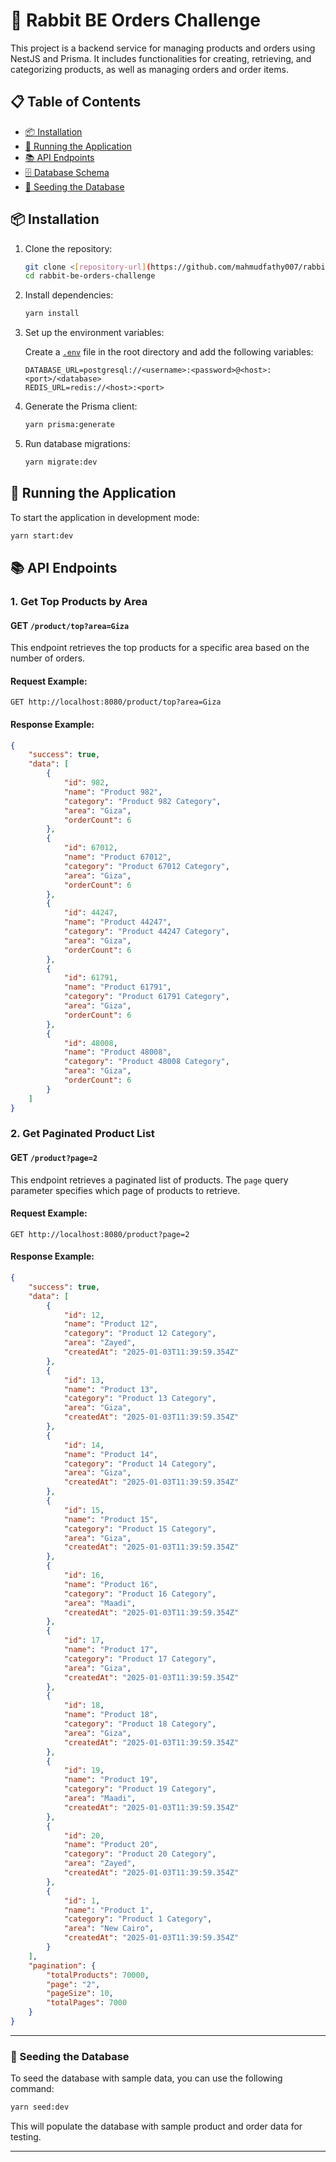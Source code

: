 

# 🐰 Rabbit BE Orders Challenge

This project is a backend service for managing products and orders using NestJS and Prisma. It includes functionalities for creating, retrieving, and categorizing products, as well as managing orders and order items.

## 📋 Table of Contents

- [📦 Installation](#installation)
- [🚀 Running the Application](#running-the-application)
- [📚 API Endpoints](#api-endpoints)
- [🗄️ Database Schema](#database-schema)
- [🌱 Seeding the Database](#seeding-the-database)

## 📦 Installation

1. Clone the repository:

    ```sh
    git clone <[repository-url](https://github.com/mahmudfathy007/rabbit-be-orders-challenge.git)>
    cd rabbit-be-orders-challenge
    ```

2. Install dependencies:

    ```sh
    yarn install
    ```

3. Set up the environment variables:

    Create a [`.env`](.env ) file in the root directory and add the following variables:

    ```env
    DATABASE_URL=postgresql://<username>:<password>@<host>:<port>/<database>
    REDIS_URL=redis://<host>:<port>
    ```

4. Generate the Prisma client:

    ```sh
    yarn prisma:generate
    ```

5. Run database migrations:

    ```sh
    yarn migrate:dev
    ```

## 🚀 Running the Application

To start the application in development mode:

```sh
yarn start:dev
```

## 📚 API Endpoints

### 1. **Get Top Products by Area**

#### **GET** `/product/top?area=Giza`

This endpoint retrieves the top products for a specific area based on the number of orders.

#### Request Example:
```http
GET http://localhost:8080/product/top?area=Giza
```

#### Response Example:
```json
{
    "success": true,
    "data": [
        {
            "id": 982,
            "name": "Product 982",
            "category": "Product 982 Category",
            "area": "Giza",
            "orderCount": 6
        },
        {
            "id": 67012,
            "name": "Product 67012",
            "category": "Product 67012 Category",
            "area": "Giza",
            "orderCount": 6
        },
        {
            "id": 44247,
            "name": "Product 44247",
            "category": "Product 44247 Category",
            "area": "Giza",
            "orderCount": 6
        },
        {
            "id": 61791,
            "name": "Product 61791",
            "category": "Product 61791 Category",
            "area": "Giza",
            "orderCount": 6
        },
        {
            "id": 48008,
            "name": "Product 48008",
            "category": "Product 48008 Category",
            "area": "Giza",
            "orderCount": 6
        }
    ]
}
```

### 2. **Get Paginated Product List**

#### **GET** `/product?page=2`

This endpoint retrieves a paginated list of products. The `page` query parameter specifies which page of products to retrieve.

#### Request Example:
```http
GET http://localhost:8080/product?page=2
```

#### Response Example:
```json
{
    "success": true,
    "data": [
        {
            "id": 12,
            "name": "Product 12",
            "category": "Product 12 Category",
            "area": "Zayed",
            "createdAt": "2025-01-03T11:39:59.354Z"
        },
        {
            "id": 13,
            "name": "Product 13",
            "category": "Product 13 Category",
            "area": "Giza",
            "createdAt": "2025-01-03T11:39:59.354Z"
        },
        {
            "id": 14,
            "name": "Product 14",
            "category": "Product 14 Category",
            "area": "Giza",
            "createdAt": "2025-01-03T11:39:59.354Z"
        },
        {
            "id": 15,
            "name": "Product 15",
            "category": "Product 15 Category",
            "area": "Giza",
            "createdAt": "2025-01-03T11:39:59.354Z"
        },
        {
            "id": 16,
            "name": "Product 16",
            "category": "Product 16 Category",
            "area": "Maadi",
            "createdAt": "2025-01-03T11:39:59.354Z"
        },
        {
            "id": 17,
            "name": "Product 17",
            "category": "Product 17 Category",
            "area": "Giza",
            "createdAt": "2025-01-03T11:39:59.354Z"
        },
        {
            "id": 18,
            "name": "Product 18",
            "category": "Product 18 Category",
            "area": "Giza",
            "createdAt": "2025-01-03T11:39:59.354Z"
        },
        {
            "id": 19,
            "name": "Product 19",
            "category": "Product 19 Category",
            "area": "Maadi",
            "createdAt": "2025-01-03T11:39:59.354Z"
        },
        {
            "id": 20,
            "name": "Product 20",
            "category": "Product 20 Category",
            "area": "Zayed",
            "createdAt": "2025-01-03T11:39:59.354Z"
        },
        {
            "id": 1,
            "name": "Product 1",
            "category": "Product 1 Category",
            "area": "New Cairo",
            "createdAt": "2025-01-03T11:39:59.354Z"
        }
    ],
    "pagination": {
        "totalProducts": 70000,
        "page": "2",
        "pageSize": 10,
        "totalPages": 7000
    }
}
```

---

### 🌱 Seeding the Database

To seed the database with sample data, you can use the following command:

```sh
yarn seed:dev
```

This will populate the database with sample product and order data for testing.

---

